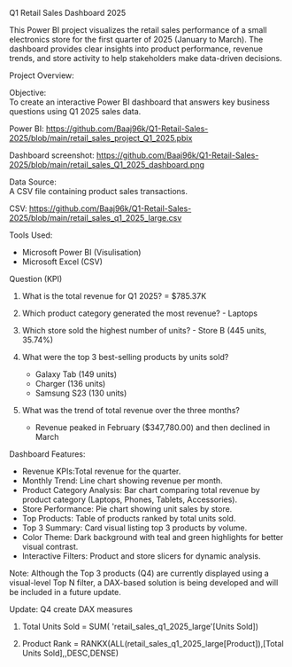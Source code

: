 Q1 Retail Sales Dashboard 2025

This Power BI project visualizes the retail sales performance of a small electronics store for the first quarter of 2025 (January to March). The dashboard provides clear insights into product performance, revenue trends, and store activity to help stakeholders make data-driven decisions.

Project Overview: 

Objective:  
To create an interactive Power BI dashboard that answers key business questions using Q1 2025 sales data.

Power BI: 
https://github.com/Baaj96k/Q1-Retail-Sales-2025/blob/main/retail_sales_project_Q1_2025.pbix

Dashboard screenshot: 
https://github.com/Baaj96k/Q1-Retail-Sales-2025/blob/main/retail_sales_Q1_2025_dashboard.png

Data Source:  
A CSV file containing product sales transactions.

CSV: 
https://github.com/Baaj96k/Q1-Retail-Sales-2025/blob/main/retail_sales_q1_2025_large.csv

Tools Used:
- Microsoft Power BI (Visulisation)
- Microsoft Excel (CSV)

Question (KPI)

1. What is the total revenue for Q1 2025? = $785.37K

2. Which product category generated the most revenue? - Laptops
  
3. Which store sold the highest number of units? - Store B (445 units, 35.74%)
   
4. What were the top 3 best-selling products by units sold?

   - Galaxy Tab (149 units)
   - Charger (136 units)
   - Samsung S23 (130 units)
 
6. What was the trend of total revenue over the three months?
   - Revenue peaked in February ($347,780.00) and then declined in March
     
Dashboard Features:

- Revenue KPIs:Total revenue for the quarter.
- Monthly Trend: Line chart showing revenue per month.
- Product Category Analysis: Bar chart comparing total revenue by product category (Laptops, Phones, Tablets, Accessories).
- Store Performance: Pie chart showing unit sales by store.
- Top Products: Table of products ranked by total units sold.
- Top 3 Summary: Card visual listing top 3 products by volume.
- Color Theme: Dark background with teal and green highlights for better visual contrast.
- Interactive Filters: Product and store slicers for dynamic analysis.

Note: Although the Top 3 products (Q4) are currently displayed using a visual-level Top N filter, a DAX-based solution is being developed and will be included in a future update.

Update: Q4 create DAX measures

1) Total Units Sold = SUM( 'retail_sales_q1_2025_large'[Units Sold])

2) Product Rank = RANKX(ALL(retail_sales_q1_2025_large[Product]),[Total Units Sold],,DESC,DENSE)
